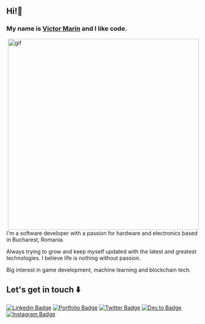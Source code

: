 ## Hi!👋
### My name is [Victor Marin](https://www.victor-marin.dev/) and I like code.

<img align="right" max-width="50%" alt="gif" src="https://miro.medium.com/max/1360/1*IRGHmiGsa16stedQvIaZfw.gif" width="500"/>


I'm a software developer with a passion for hardware and electronics based in Bucharest, Romania. 

Always trying to grow and keep myself updated with the latest and greatest technologies. I believe life is nothing without passion.

Big interest in game development, machine learning and blockchain tech.

## Let's get in touch ⬇️

[![Linkedin Badge](https://img.shields.io/badge/linkedin-blue?style=for-the-badge&logo=linkedin)](https://www.linkedin.com/in/victor-marin-b9795a108/)
[![Portfolio Badge](http://img.shields.io/badge/portfolio-orange?style=for-the-badge&logo=google-chrome&logoColor=white)](https://victor-marin.dev)
[![Twitter Badge](http://img.shields.io/badge/twitter-informational?style=for-the-badge&logo=twitter&logoColor=white)](https://twitter.com/mdvictor_)
[![Dev.to Badge](http://img.shields.io/badge/dev.to-lightgrey?style=for-the-badge&logo=dev.to&logoColor=white)](https://dev.to/mdvictor_)
[![Instagram Badge](http://img.shields.io/badge/instagram-critical?style=for-the-badge&logo=instagram&logoColor=white)](https://www.instagram.com/mdvictor_/)
